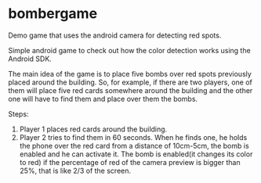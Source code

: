 bombergame
==========

Demo game that uses the android camera for detecting red spots.

Simple android game to check out how the color detection works using the Android SDK.
 
The main idea of the game is to place five bombs over red spots previously placed around the building.
So, for example, if there are two players, one of them will place five red cards somewhere around the 
building and the other one will have to find them and place over them the bombs.

Steps:
1. Player 1 places red cards around the building.
2. Player 2 tries to find them in 60 seconds. When he finds one, he holds the phone over the red card from a distance of 10cm-5cm, 
the bomb is enabled and he can activate it. The bomb is enabled(it changes its color to red) if the percentage of red of the camera 
preview is bigger than 25%, that is like 2/3 of the screen.
